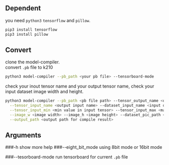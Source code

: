 
## Dependent
you need `python3` `tensorflow` and `pillow`.
```sh
pip3 install tensorflow
pip3 install pillow
```

## Convert
clone the model-compiler. \
convert `.pb` file to k210
```sh
python3 model-compiler --pb_path <your pb file> --tensorboard-mode
```
check your inout tensor name and your output tensor name,
check your input dataset image width and height.
```sh
python3 model-compiler --pb_path <pb file path> --tensor_output_name <output tensor name> \
  --tensor_input_name <output input name> --dataset_input_name <input dataset tensor name> \
  --tensor_input_min <min value in input tensor> --tensor_input_max <max value in input tensor> \
  --image_w <image width> --image_h <image height> --dataset_pic_path <example image path> \
  --output_path <output path for compile result>
```

## Arguments
###-h
show more help
###--eight_bit_mode
using 8bit mode or 16bit mode

###--tesorboard-mode
run tensorboard for current `.pb` file
